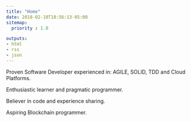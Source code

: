 ```yaml
---
title: "Home"
date: 2018-02-10T18:56:13-05:00
sitemap:
  priority : 1.0

outputs:
- html
- rss
- json
---
```


Proven Software Developer experienced in: AGILE, SOLID, TDD and Cloud Platforms.

Enthusiastic learner and pragmatic programmer. 

Believer in code and experience sharing. 

Aspiring Blockchain programmer. 